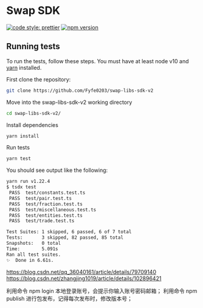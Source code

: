 <!--
 * @Author: fyfe freeser@live.cn
 * @Date: 2022-12-22 14:56:48
 * @LastEditors: fyfe freeser@live.cn
 * @LastEditTime: 2023-04-03 14:28:28
 * @Description:
 * @FilePath: /swap-libs-sdk-v2/README.md
-->

# Swap SDK

[![code style: prettier](https://img.shields.io/badge/code_style-prettier-ff69b4.svg?style=flat-square)](https://github.com/prettier/prettier)
[![npm version](https://img.shields.io/npm/v/swap-libs-sdk-v2/latest.svg)](https://www.npmjs.com/package/swap-libs-sdk-v2)

## Running tests

To run the tests, follow these steps. You must have at least node v10 and [yarn](https://yarnpkg.com/) installed.

First clone the repository:

```sh
git clone https://github.com/Fyfe0203/swap-libs-sdk-v2
```

Move into the swap-libs-sdk-v2 working directory

```sh
cd swap-libs-sdk-v2/
```

Install dependencies

```sh
yarn install
```

Run tests

```sh
yarn test
```

You should see output like the following:

```sh
yarn run v1.22.4
$ tsdx test
 PASS  test/constants.test.ts
 PASS  test/pair.test.ts
 PASS  test/fraction.test.ts
 PASS  test/miscellaneous.test.ts
 PASS  test/entities.test.ts
 PASS  test/trade.test.ts

Test Suites: 1 skipped, 6 passed, 6 of 7 total
Tests:       3 skipped, 82 passed, 85 total
Snapshots:   0 total
Time:        5.091s
Ran all test suites.
✨  Done in 6.61s.
```

https://blog.csdn.net/qq_36040161/article/details/79709140
https://blog.csdn.net/zhangjing1019/article/details/102896421

利用命令 npm login 本地登录账号，会提示你输入账号密码邮箱；
利用命令 npm publish 进行包发布，记得每次发布时，修改版本号；
